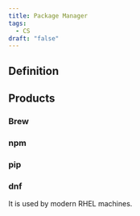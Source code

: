 ```yaml
---
title: Package Manager
tags:
  - CS
draft: "false"
---
```

## Definition




## Products

### Brew


### npm



### pip


### dnf
It is used by modern RHEL machines.




